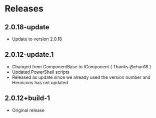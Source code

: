 # Releases

## 2.0.18-update

* Update to version 2.0.18

## 2.0.12-update.1

* Changed from ComponentBase to IComponent ( Thanks @chan18 )
* Updated PowerShell scripts
* Released as update since we already used the version number and Heroicons has not updated

## 2.0.12+build-1

* Original release
